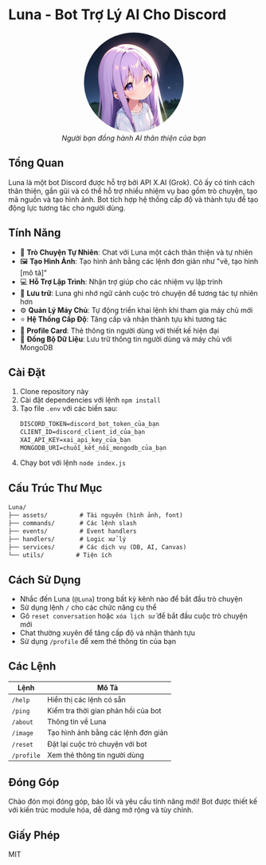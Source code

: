 # Luna - Bot Trợ Lý AI Cho Discord

<div align="center">
  <img src="./assets/luna-avatar.png" alt="Ảnh Đại Diện Bot Luna" width="200" height="200" style="border-radius: 50%;">
  <br>
  <em>Người bạn đồng hành AI thân thiện của bạn</em>
</div>

## Tổng Quan

Luna là một bot Discord được hỗ trợ bởi API X.AI (Grok). Cô ấy có tính cách thân thiện, gần gũi và có thể hỗ trợ nhiều nhiệm vụ bao gồm trò chuyện, tạo mã nguồn và tạo hình ảnh. Bot tích hợp hệ thống cấp độ và thành tựu để tạo động lực tương tác cho người dùng.

## Tính Năng

- 💬 **Trò Chuyện Tự Nhiên**: Chat với Luna một cách thân thiện và tự nhiên
- 🖼️ **Tạo Hình Ảnh**: Tạo hình ảnh bằng các lệnh đơn giản như "vẽ, tạo hình [mô tả]"
- 💻 **Hỗ Trợ Lập Trình**: Nhận trợ giúp cho các nhiệm vụ lập trình
- 🔄 **Lưu trữ**: Luna ghi nhớ ngữ cảnh cuộc trò chuyện để tương tác tự nhiên hơn
- ⚙️ **Quản Lý Máy Chủ**: Tự động triển khai lệnh khi tham gia máy chủ mới
- ⭐ **Hệ Thống Cấp Độ**: Tăng cấp và nhận thành tựu khi tương tác
- 🎨 **Profile Card**: Thẻ thông tin người dùng với thiết kế hiện đại
- 💾 **Đồng Bộ Dữ Liệu**: Lưu trữ thông tin người dùng và máy chủ với MongoDB

## Cài Đặt

1. Clone repository này
2. Cài đặt dependencies với lệnh `npm install`
3. Tạo file `.env` với các biến sau:
   ```
   DISCORD_TOKEN=discord_bot_token_của_bạn
   CLIENT_ID=discord_client_id_của_bạn
   XAI_API_KEY=xai_api_key_của_bạn
   MONGODB_URI=chuỗi_kết_nối_mongodb_của_bạn
   ```
4. Chạy bot với lệnh `node index.js`

## Cấu Trúc Thư Mục

```
Luna/
├── assets/         # Tài nguyên (hình ảnh, font)
├── commands/       # Các lệnh slash
├── events/         # Event handlers
├── handlers/       # Logic xử lý
├── services/       # Các dịch vụ (DB, AI, Canvas)
└── utils/         # Tiện ích
```

## Cách Sử Dụng

- Nhắc đến Luna (`@Luna`) trong bất kỳ kênh nào để bắt đầu trò chuyện
- Sử dụng lệnh `/` cho các chức năng cụ thể
- Gõ `reset conversation` hoặc `xóa lịch sử` để bắt đầu cuộc trò chuyện mới
- Chat thường xuyên để tăng cấp độ và nhận thành tựu
- Sử dụng `/profile` để xem thẻ thông tin của bạn

## Các Lệnh

| Lệnh | Mô Tả |
|---------|-------------|
| `/help` | Hiển thị các lệnh có sẵn |
| `/ping` | Kiểm tra thời gian phản hồi của bot |
| `/about` | Thông tin về Luna |
| `/image` | Tạo hình ảnh bằng các lệnh đơn giản |
| `/reset` | Đặt lại cuộc trò chuyện với bot |
| `/profile` | Xem thẻ thông tin người dùng |

## Đóng Góp

Chào đón mọi đóng góp, báo lỗi và yêu cầu tính năng mới! Bot được thiết kế với kiến trúc module hóa, dễ dàng mở rộng và tùy chỉnh.

## Giấy Phép

MIT
